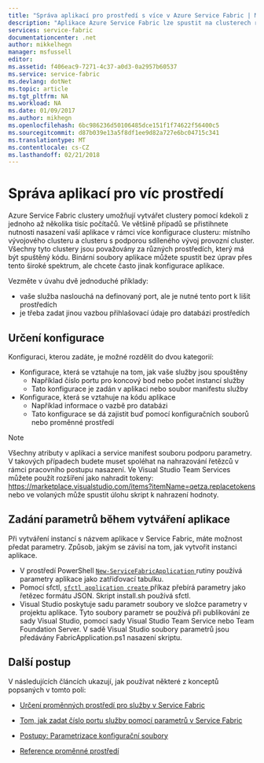 ```yaml
---
title: "Správa aplikací pro prostředí s více v Azure Service Fabric | Microsoft Docs"
description: "Aplikace Azure Service Fabric lze spustit na clusterech rozsahu velikost z jednoho počítače tisíce počítačů. V některých případech můžete ke konfiguraci vaší aplikace pro tato rozmanitých prostředí. Tento článek vysvětluje postup definujte parametry jinou aplikaci na prostředí."
services: service-fabric
documentationcenter: .net
author: mikkelhegn
manager: msfussell
editor: 
ms.assetid: f406eac9-7271-4c37-a0d3-0a2957b60537
ms.service: service-fabric
ms.devlang: dotNet
ms.topic: article
ms.tgt_pltfrm: NA
ms.workload: NA
ms.date: 01/09/2017
ms.author: mikhegn
ms.openlocfilehash: 6bc986236d50106485dce151f1f74622f56400c5
ms.sourcegitcommit: d87b039e13a5f8df1ee9d82a727e6bc04715c341
ms.translationtype: MT
ms.contentlocale: cs-CZ
ms.lasthandoff: 02/21/2018
---
```

# <a name="manage-applications-for-multiple-environments"></a>Správa aplikací pro víc prostředí

Azure Service Fabric clustery umožňují vytvářet clustery pomocí kdekoli z jednoho až několika tisíc počítačů. Ve většině případů se přistihnete nutnosti nasazení vaší aplikace v rámci více konfigurace clusteru: místního vývojového clusteru a clusteru s podporou sdíleného vývoj provozní cluster. Všechny tyto clustery jsou považovány za různých prostředích, který má být spuštěný kódu. Binární soubory aplikace můžete spustit bez úprav přes tento široké spektrum, ale chcete často jinak konfigurace aplikace.

Vezměte v úvahu dvě jednoduché příklady:
  - vaše služba naslouchá na definovaný port, ale je nutné tento port k lišit prostředích
  - je třeba zadat jinou vazbou přihlašovací údaje pro databázi prostředích

## <a name="specifying-configuration"></a>Určení konfigurace

Konfiguraci, kterou zadáte, je možné rozdělit do dvou kategorií:

- Konfigurace, která se vztahuje na tom, jak vaše služby jsou spouštěny
  - Například číslo portu pro koncový bod nebo počet instancí služby
  - Tato konfigurace je zadán v aplikaci nebo soubor manifestu služby
- Konfigurace, která se vztahuje na kódu aplikace
  - Například informace o vazbě pro databázi
  - Tato konfigurace se dá zajistit buď pomocí konfiguračních souborů nebo proměnné prostředí

> [!NOTE]
> Všechny atributy v aplikaci a service manifest souboru podporu parametry.
> V takových případech budete muset spoléhat na nahrazování řetězců v rámci pracovního postupu nasazení. Ve Visual Studio Team Services můžete použít rozšíření jako nahradit tokeny: https://marketplace.visualstudio.com/items?itemName=qetza.replacetokens nebo ve volaných může spustit úlohu skript k nahrazení hodnoty.
>

## <a name="specifying-parameters-during-application-creation"></a>Zadání parametrů během vytváření aplikace

Při vytváření instancí s názvem aplikace v Service Fabric, máte možnost předat parametry. Způsob, jakým se závisí na tom, jak vytvořit instanci aplikace.

  - V prostředí PowerShell [ `New-ServiceFabricApplication` ](https://docs.microsoft.com/en-us/powershell/module/servicefabric/new-servicefabricapplication?view=azureservicefabricps) rutiny používá parametry aplikace jako zatřiďovací tabulku.
  - Pomocí sfctl, [ `sfctl application create` ](https://docs.microsoft.com/en-us/azure/service-fabric/service-fabric-sfctl-application#sfctl-application-create) příkaz přebírá parametry jako řetězec formátu JSON. Skript install.sh používá sfctl.
  - Visual Studio poskytuje sadu parametr soubory ve složce parametry v projektu aplikace. Tyto soubory parametr se používá při publikování ze sady Visual Studio, pomocí sady Visual Studio Team Service nebo Team Foundation Server. V sadě Visual Studio soubory parametrů jsou předávány FabricApplication.ps1 nasazení skriptu.

## <a name="next-steps"></a>Další postup
V následujících článcích ukazují, jak používat některé z konceptů popsaných v tomto poli:

- [Určení proměnných prostředí pro služby v Service Fabric](service-fabric-how-to-specify-environment-variables.md)
- [Tom, jak zadat číslo portu služby pomocí parametrů v Service Fabric](service-fabric-how-to-specify-port-number-using-parameters.md)
- [Postupy: Parametrizace konfigurační soubory](service-fabric-how-to-parameterize-configuration-files.md)

- [Reference proměnné prostředí](service-fabric-environment-variables-reference.md)
